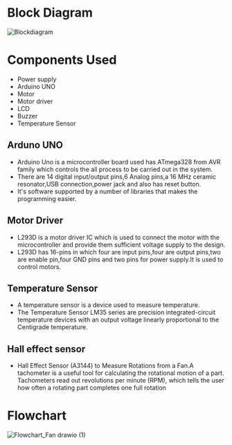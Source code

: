 # Block Diagram
![Blockdiagram](https://user-images.githubusercontent.com/46956641/155834152-9af08508-644b-451d-919c-2156a9ef14dd.png)

# Components Used
* Power supply
* Arduino UNO
* Motor
* Motor driver
* LCD
* Buzzer
* Temperature Sensor
## Arduno UNO
* Arduino Uno is a microcontroller board used has ATmega328 from AVR family which controls the all process to be carried out in the system.
* There are 14 digital input/output pins,6 Analog pins,a 16 MHz ceramic resonator,USB connection,power jack and also has reset button.
* It's software supported by a number of libraries that makes the programming easier.
##  Motor Driver
* L293D is a motor driver IC which is used to connect the motor with the microcontroller and provide them sufficient voltage supply to the design.
* L293D has 16-pins in which four are input pins,four are output pins,two are enable pin,four GND pins and two pins for power supply.It is used to control motors.
## Temperature Sensor
* A temperature sensor is a device used to measure temperature.
* The Temperature Sensor LM35 series are precision integrated-circuit temperature devices with an output voltage linearly proportional to the Centigrade temperature.
## Hall effect sensor
* Hall Effect Sensor (A3144) to Measure Rotations from a Fan.A tachometer is a useful tool for calculating the rotational motion of a part. Tachometers read out revolutions per minute (RPM), which tells the user how often a rotating part completes one full rotation

# Flowchart
![Flowchart_Fan drawio (1)](https://user-images.githubusercontent.com/46956641/155835305-f2a41af7-180e-4d82-ae6d-13c826250ff6.png)
